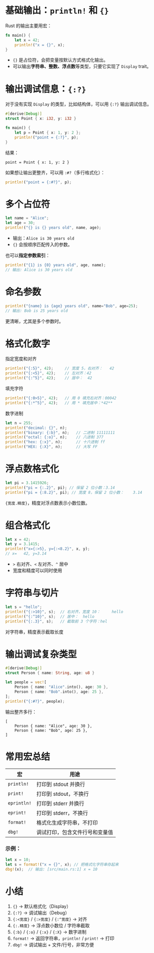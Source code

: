 # 基础输出：`println!` 和 `{}`

Rust 的输出主要用宏：

```rust
fn main() {
    let x = 42;
    println!("x = {}", x);
}
```

* `{}` 是占位符，会把变量按默认方式格式化输出。
* 可以输出**字符串、整数、浮点数**等类型，只要它实现了 `Display` trait。

# 输出调试信息：`{:?}`

对于没有实现 `Display` 的类型，比如结构体，可以用 `{:?}` 输出调试信息。

```rust
#[derive(Debug)]
struct Point { x: i32, y: i32 }

fn main() {
    let p = Point { x: 1, y: 2 };
    println!("point = {:?}", p);
}
```

结果：

```
point = Point { x: 1, y: 2 }
```

如果想让输出更整齐，可以用 `:#?`（多行格式化）：

```rust
println!("point = {:#?}", p);
```

# 多个占位符

```rust
let name = "Alice";
let age = 30;
println!("{} is {} years old", name, age);
```

* 输出：`Alice is 30 years old`
* `{}` 会按顺序匹配传入的参数。

也可以**指定参数索引**：

```rust
println!("{1} is {0} years old", age, name);
// 输出: Alice is 30 years old
```


# 命名参数

```rust
println!("{name} is {age} years old", name="Bob", age=25);
// 输出: Bob is 25 years old
```

更清晰，尤其是多个参数时。


# 格式化数字

指定宽度和对齐

```rust
println!("{:5}", 42);     // 宽度 5，右对齐：   42
println!("{:<5}", 42);    // 左对齐：42   
println!("{:^5}", 42);    // 居中：  42  
```

填充字符

```rust
println!("{:0>5}", 42);   // 用 0 填充右对齐：00042
println!("{:*^5}", 42);   // 用 * 填充居中：*42**
```

数字进制

```rust
let n = 255;
println!("decimal: {}", n);
println!("binary: {:b}", n);   // 二进制 11111111
println!("octal: {:o}", n);    // 八进制 377
println!("hex: {:x}", n);      // 十六进制 ff
println!("HEX: {:X}", n);      // 大写 FF
```


# 浮点数格式化

```rust
let pi = 3.1415926;
println!("pi = {:.2}", pi); // 保留 2 位小数：3.14
println!("pi = {:8.2}", pi); // 宽度 8，保留 2 位小数：    3.14
```

`{宽度.精度}`，精度对浮点数表示小数位数。


# 组合格式化

```rust
let x = 42;
let y = 3.1415;
println!("x={:>5}, y={:<8.2}", x, y);
// x=   42, y=3.14    
```

* `>` 右对齐、`<` 左对齐、`^` 居中
* 宽度和精度可以同时使用


# 字符串与切片

```rust
let s = "hello";
println!("{:>10}", s);  // 右对齐，宽度 10：     hello
println!("{:^10}", s);  // 居中：  hello   
println!("{:.3}", s);   // 截取前 3 个字符：hel
```

对字符串，精度表示截取长度


# 输出调试复杂类型

```rust
#[derive(Debug)]
struct Person { name: String, age: u8 }

let people = vec![
    Person { name: "Alice".into(), age: 30 },
    Person { name: "Bob".into(), age: 25 },
];
println!("{:#?}", people);
```

输出整齐多行：

```text
[
    Person { name: "Alice", age: 30 },
    Person { name: "Bob", age: 25 },
]
```


# 常用宏总结

| 宏           | 用途              |
| ----------- | --------------- |
| `println!`  | 打印到 stdout 并换行  |
| `print!`    | 打印到 stdout，不换行  |
| `eprintln!` | 打印到 stderr 并换行  |
| `eprint!`   | 打印到 stderr，不换行  |
| `format!`   | 格式化生成字符串，不打印    |
| `dbg!`      | 调试打印，包含文件行号和变量值 |

### 示例：

```rust
let x = 10;
let s = format!("x = {}", x); // 把格式化字符串存起来
dbg!(x);  // 输出: [src/main.rs:1] x = 10
```


# 小结

1. `{}` → 默认格式化（Display）
2. `{:?}` → 调试输出（Debug）
3. `{:<宽度}` / `{:>宽度}` / `{:^宽度}` → 对齐
4. `{:.精度}` → 浮点数小数位 / 字符串截取
5. `{:b}` / `{:o}` / `{:x}` / `{:X}` → 数字进制
6. `format!` → 返回字符串，`println!` / `print!` → 打印
7. `dbg!` → 调试输出 + 文件/行号，非常方便

